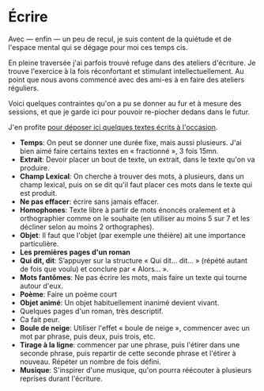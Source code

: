 # Écrire

Avec — enfin — un peu de recul, je suis content de la quiétude et de l'espace mental qui se dégage pour moi ces temps cis.

En pleine traversée j'ai parfois trouvé refuge dans des ateliers d'écriture. Je trouve l'exercice à la fois réconfortant et stimulant intellectuellement. Au point que nous avons commencé avec des ami-es à en faire des ateliers réguliers.

Voici quelques contraintes qu'on a pu se donner au fur et à mesure des sessions, et que je garde ici pour pouvoir re-piocher dedans dans le futur.

J'en profite [pour déposer ici quelques textes écrits à l'occasion](https://blog.notmyidea.org/ecriture).

- **Temps**: On peut se donner une durée fixe, mais aussi plusieurs. J'ai bien aimé faire certains textes en « fractionné », 3 fois 15mn.
- **Extrait**: Devoir placer un bout de texte, un extrait, dans le texte qu'on va produire.
- **Champ Lexical**: On cherche à trouver des mots, à plusieurs, dans un champ lexical, puis on se dit qu'il faut placer ces mots dans le texte qui est produit.
- **Ne pas effacer**: écrire sans jamais effacer.
- **Homophones**: Texte libre à partir de mots énoncés oralement et à orthographier comme on le souhaite (en utiliser au moins 5 sur 7 et les décliner selon au moins 2 orthographes).
- **Objet**: Il faut que l'objet (par exemple une théière) ait une importance particulière.
- **Les premières pages d'un roman**
- **Qui dit, dit**: S’appuyer sur la structure « Qui dit… dit… » (répété autant de fois que voulu) et conclure par « Alors… ».
- **Mots fantômes**: Ne pas écrire les mots, mais faire un texte qui tourne autour d'eux.
- **Poème**: Faire un poème court
- **Objet animé**: Un objet habituellement inanimé devient vivant.
- Quelques pages d'un roman, très descriptif.
- Ca fait peur.
- **Boule de neige**: Utiliser l'effet « boule de neige », commencer avec un mot par phrase, puis deux, puis trois, etc.
- **Tirage à la ligne**: commencer par une phrase, puis l'étirer dans une seconde phrase, puis repartir de cette seconde phrase et l'étirer à nouveau. Répéter un nombre de fois défini.
- **Musique**: S'inspirer d'une musique, qu'on pourra réécouter à plusieurs reprises durant l'écriture.
